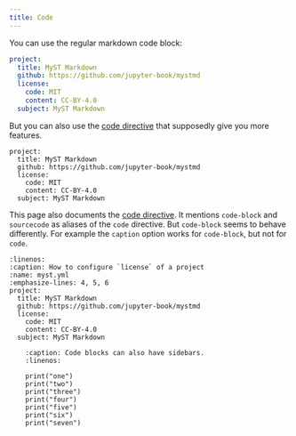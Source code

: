 ```yaml
---
title: Code
---
```


You can use the regular markdown code block:

```yaml
project:
  title: MyST Markdown
  github: https://github.com/jupyter-book/mystmd
  license:
    code: MIT
    content: CC-BY-4.0
  subject: MyST Markdown
```

But you can also use the [code directive](https://mystmd.org/guide/code) that supposedly give you more features.

```{code} yaml
project:
  title: MyST Markdown
  github: https://github.com/jupyter-book/mystmd
  license:
    code: MIT
    content: CC-BY-4.0
  subject: MyST Markdown
```

This page also documents the [code directive](https://mystmd.org/guide/directives). It mentions `code-block` and `sourcecode` as aliases of the `code` directive. But `code-block` seems to behave differently. For example the `caption` option works for `code-block`, but not for `code`.

```{code-block} yaml
:linenos:
:caption: How to configure `license` of a project
:name: myst.yml
:emphasize-lines: 4, 5, 6
project:
  title: MyST Markdown
  github: https://github.com/jupyter-book/mystmd
  license:
    code: MIT
    content: CC-BY-4.0
  subject: MyST Markdown
```

```{code-block} python
    :caption: Code blocks can also have sidebars.
    :linenos:

    print("one")
    print("two")
    print("three")
    print("four")
    print("five")
    print("six")
    print("seven")
```
